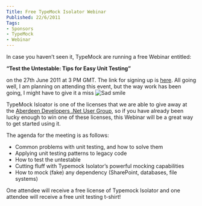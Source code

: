 ```yaml
---
Title: Free TypeMock Isolator Webinar
Published: 22/6/2011
Tags:
- Sponsors
- TypeMock
- Webinar
---
```


In case you haven’t seen it, TypeMock are running a free Webinar entitled:

**“Test the Untestable: Tips for Easy Unit Testing”**

on the 27th June 2011 at 3 PM GMT. The link for signing up is [here](https://www2.gotomeeting.com/register/365837051). All going well, I am planning on attending this event, but the way work has been going, I might have to give it a miss ![Sad smile](http://www.gep13.co.uk/blog/wp-content/uploads/2011/06/wlEmoticon-sadsmile1.png)

TypeMock Isloator is one of the licenses that we are able to give away at the [Aberdeen Developers .Net User Group](http://www.aberdeendevelopers.co.uk/), so if you have already been lucky enough to win one of these licenses, this Webinar will be a great way to get started using it.

The agenda for the meeting is as follows:

- Common problems with unit testing, and how to solve them      
- Applying unit testing patterns to legacy code       
- How to test the untestable       
- Cutting fluff with Typemock Isolator’s powerful mocking capabilities       
- How to mock (fake) any dependency (SharePoint, databases, file systems)

One attendee will receive a free license of Typemock Isolator and one attendee will receive a free unit testing t-shirt!
